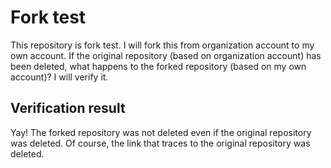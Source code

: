 # Fork test
This repository is fork test. I will fork this from organization account to my own account. If the original repository (based on organization account) has been deleted, what happens to the forked repository (based on my own account)? I will verify it.

## Verification result
Yay! The forked repository was not deleted even if the original repository was deleted. Of course, the link that traces to the original repository was deleted.
